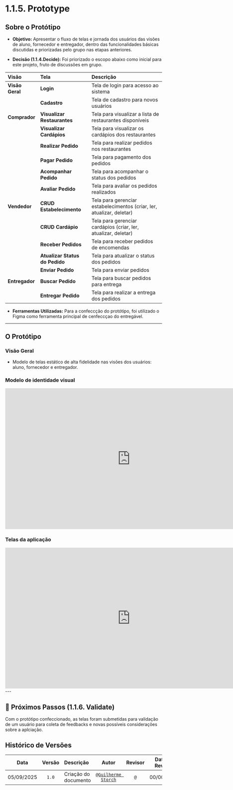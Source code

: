 # 1.1.5. Prototype

## Sobre o Protótipo

* **Objetivo:** Apresentar o fluxo de telas e jornada dos usuários das visões de aluno, fornecedor e entregador, dentro das funcionalidades básicas discutidas e priorizadas pelo grupo nas etapas anteriores.

* **Decisão (1.1.4.Decide):** Foi priorizado o escopo abaixo como inicial para este projeto, fruto de discussões em grupo.

| Visão | Tela | Descrição |
| :--- | :--- | :--- |
| **Visão Geral** | **Login** | Tela de login para acesso ao sistema |
| | **Cadastro** | Tela de cadastro para novos usuários |
| **Comprador** | **Visualizar Restaurantes** | Tela para visualizar a lista de restaurantes disponíveis |
| | **Visualizar Cardápios** | Tela para visualizar os cardápios dos restaurantes |
| | **Realizar Pedido** | Tela para realizar pedidos nos restaurantes |
| | **Pagar Pedido** | Tela para pagamento dos pedidos |
| | **Acompanhar Pedido** | Tela para acompanhar o status dos pedidos |
| | **Avaliar Pedido** | Tela para avaliar os pedidos realizados |
| **Vendedor** | **CRUD Estabelecimento** | Tela para gerenciar estabelecimentos (criar, ler, atualizar, deletar) |
| | **CRUD Cardápio** | Tela para gerenciar cardápios (criar, ler, atualizar, deletar) |
| | **Receber Pedidos** | Tela para receber pedidos de encomendas |
| | **Atualizar Status do Pedido** | Tela para atualizar o status dos pedidos |
| | **Enviar Pedido** | Tela para enviar pedidos |
| **Entregador** | **Buscar Pedido** | Tela para buscar pedidos para entrega |
| | **Entregar Pedido** | Tela para realizar a entrega dos pedidos |

* **Ferramentas Utilizadas:** Para a confeccção do protótipo, foi utilizado o Figma como ferramenta principal de cenfeccçao do entregável.

---

## O Protótipo

### Visão Geral

* Modelo de telas estático de alta fidelidade nas visões dos usuários: aluno, fornecedor e entregador.

### Modelo de identidade visual

<iframe style="border: 1px solid rgba(0, 0, 0, 0.1);" width="800" height="450" src="https://embed.figma.com/design/qTOm00IHNrWCgaSXJpuLSX/IDENTIDADE-VISUAL?node-id=0-1&embed-host=share" allowfullscreen></iframe>

### Telas da aplicação

<iframe style="border: 1px solid rgba(0, 0, 0, 0.1);" width="800" height="450" src="https://embed.figma.com/design/tGy6h7F6NUunDUmSg7b6jC/Prototipa%C3%A7%C3%A3o?embed-host=share" allowfullscreen></iframe>
---

## 🎯 Próximos Passos (1.1.6. Validate)

Com o protótipo confeccionado, as telas foram submetidas para validação de um usuário para coleta de feedbacks e novas possíveis considerações sobre a aplciação.

## Histórico de Versões
| **Data**       | **Versão** | **Descrição**                         | **Autor**                                      | **Revisor**                                      | **Data da Revisão** |
| :--------: | :----: | :-------------------------------- | :----------------------------------------: | :----------------------------------------: | :-------------: |
| 05/09/2025 |  `1.0`   | Criação do documento | [`@Guilherme Storch`](https://github.com/storch7) | [`@`](https://github.com/) |   00/00/0000    |